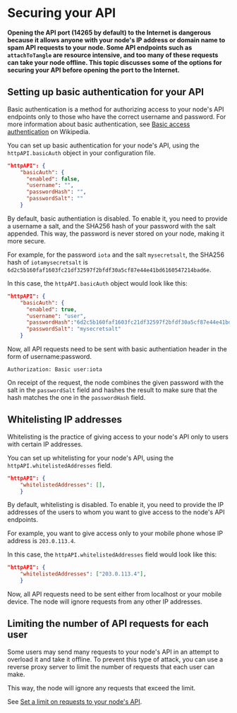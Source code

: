 # Securing your API

**Opening the API port (14265 by default) to the Internet is dangerous because it allows anyone with your node's IP address or domain name to spam API requests to your node. Some API endpoints such as `attachToTangle` are resource intensive, and too many of these requests can take your node offline. This topic discusses some of the options for securing your API before opening the port to the Internet.**

## Setting up basic authentication for your API

Basic authentication is a method for authorizing access to your node's API endpoints only to those who have the correct username and password. For more information about basic authentication, see [Basic access authentication](https://en.wikipedia.org/wiki/Basic_access_authentication) on Wikipedia.

You can set up basic authentication for your node's API, using the `httpAPI.basicAuth` object in your configuration file.

```json
"httpAPI": {
    "basicAuth": {
      "enabled": false,
      "username": "",
      "passwordHash": "",
      "passwordSalt": ""
    }
```

By default, basic authentiation is disabled. To enable it, you need to provide a username a salt, and the SHA256 hash of your password with the salt appended. This way, the password is never stored on your node, making it more secure.

For example, for the password `iota` and the salt `mysecretsalt`, the SHA256 hash of `iotamysecretsalt` is `6d2c5b160faf1603fc21df32597f2bfdf30a5cf87e44e41bd6160547214bad6e`.

In this case, the `httpAPI.basicAuth` object would look like this:

```json
"httpAPI": {
    "basicAuth": {
      "enabled": true,
      "username": "user",
      "passwordHash":"6d2c5b160faf1603fc21df32597f2bfdf30a5cf87e44e41bd6160547214bad6e",
      "passwordSalt": "mysecretsalt"
    }
```

Now, all API requests need to be sent with basic authentiation header in the form of username:password.

```
Authorization: Basic user:iota
```

On receipt of the request, the node combines the given password with the salt in the `passwordSalt` field and hashes the result to make sure that the hash matches the one in the `passwordHash` field.

## Whitelisting IP addresses

Whitelisting is the practice of giving access to your node's API only to users with certain IP addresses.

You can set up whitelisting for your node's API, using the `httpAPI.whitelistedAddresses` field.

```json
"httpAPI": {
    "whitelistedAddresses": [],
    }
```

By default, whitelisting is disabled. To enable it, you need to provide the IP addresses of the users to whom you want to give access to the node's API endpoints.

For example, you want to give access only to your mobile phone whose IP address is `203.0.113.4`.

In this case, the `httpAPI.whitelistedAddresses` field would look like this:

```json
"httpAPI": {
    "whitelistedAddresses": ["203.0.113.4"],
    }
```

Now, all API requests need to be sent either from localhost or your mobile device. The node will ignore requests from any other IP addresses.

## Limiting the number of API requests for each user

Some users may send many requests to your node's API in an attempt to overload it and take it offline. To prevent this type of attack, you can use a reverse proxy server to limit the number of requests that each user can make.

This way, the node will ignore any requests that exceed the limit.

See [Set a limit on requests to your node's API](../tutorials/set-up-reverse-proxy.md).